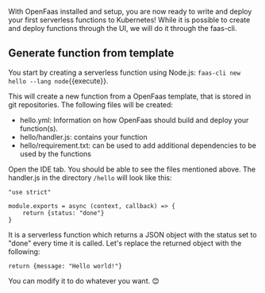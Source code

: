 With OpenFaas installed and setup, you are now ready to write and deploy your first serverless functions to Kubernetes!
While it is possible to create and deploy functions through the UI, we will do it through the faas-cli.

## Generate function from template
You start by creating a serverless function using Node.js: `faas-cli new hello --lang node`{{execute}}. 

This will create a new function from a OpenFaas template, that is stored in git repositories. The following files will be created:
- hello.yml: Information on how OpenFaas should build and deploy your function(s).
- hello/handler.js: contains your function
- hello/requirement.txt: can be used to add additional dependencies to be used by the functions

Open the IDE tab. You should be able to see the files mentioned above. The handler.js in the directory ```/hello```  will look like this:
```
"use strict"

module.exports = async (context, callback) => {
    return {status: "done"}
}
```
It is a serverless function which returns a JSON object with the status set to "done" every time it is called.
Let's replace the returned object with the following:

```
return {message: "Hello world!"}
```
You can modify it to do whatever you want. 😊
